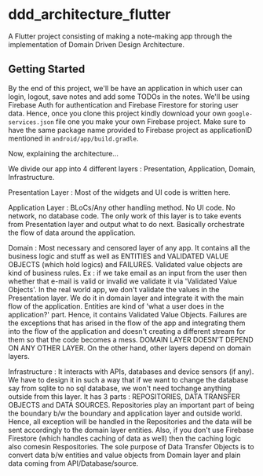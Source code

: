 # ddd_architecture_flutter

A Flutter project consisting of making a note-making app through the implementation of Domain Driven Design Architecture.

## Getting Started

By the end of this project, we'll be have an application in which user can login, logout, save notes and add some TODOs in the notes. We'll be using Firebase Auth for authentication and Firebase Firestore for storing user data. Hence, once you clone this project kindly download your own `google-services.json` file one you make your own Firebase project. Make sure to have the same package name provided to Firebase project as applicationID mentioned in `android/app/build.gradle`.

Now, explaining the architecture...

We divide our app into 4 different layers : Presentation, Application, Domain, Infrastructure.

Presentation Layer : Most of the widgets and UI code is written here.

Application Layer : BLoCs/Any other handling method. No UI code. No network, no database code. The only work of this layer is to take events from Presentation layer and output what to do next. Basically orchestrate the flow of data around the application.

Domain : Most necessary and censored layer of any app. It contains all the business logic and stuff as well as ENTITIES and VALIDATED VALUE OBJECTS (which hold logics) and FAILURES.
Validated value objects are kind of business rules. Ex : if we take email as an input from the user then whether that e-mail is valid or invalid we validate it via 'Validated Value Objects'.
In the real world app, we don't validate the values in the Presentation layer. We do it in domain layer and integrate it with the main flow of the application.
Entities are kind of 'what a user does in the application?' part. Hence, it contains Validated Value Objects.
Failures are the exceptions that has arised in the flow of the app and integrating them into the flow of the application and doesn't creating a different stream for them so that the code becomes a mess.
DOMAIN LAYER DOESN'T DEPEND ON ANY OTHER LAYER. On the other hand, other layers depend on domain layers.

Infrastructure : It interacts with APIs, databases and device sensors (if any). We have to design it in such a way that if we want to change the database say from sqlite to no sql database, we won't need tochange anything outside from this layer. It has 3 parts : REPOSITORIES, DATA TRANSFER OBJECTS and DATA SOURCES.
Repositories play an important part of being the boundary b/w the boundary and application layer and outside world. Hence, all exception will be handled in the Repositories and the data will be sent accordingly to the domain layer entities. Also, if you don't use Firebase Firestore (which handles caching of data as well) then the caching logic also comesin Respositories.
The sole purpose of Data Transfer Objects is to convert data b/w entities and value objects from Domain layer and plain data coming from API/Database/source.
